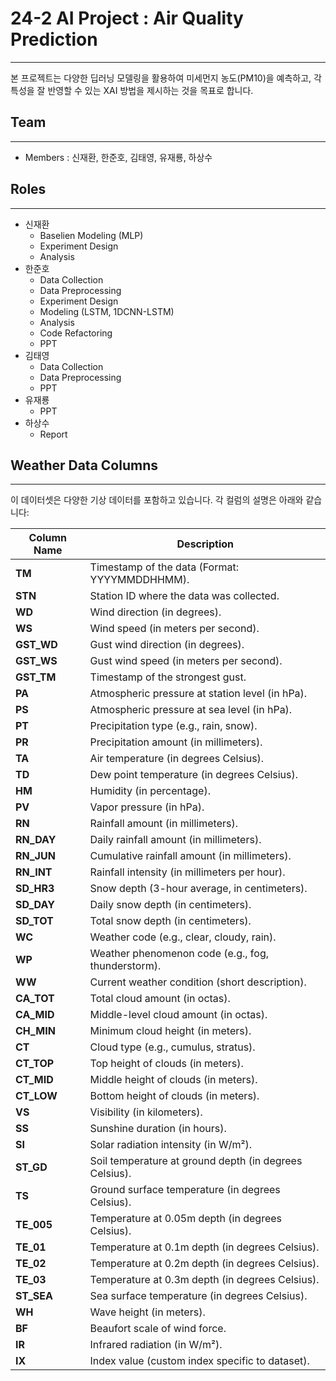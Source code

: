 # 24-2 AI Project : Air Quality Prediction
---
본 프로젝트는 다양한 딥러닝 모델링을 활용하여 미세먼지 농도(PM10)을 예측하고, 각 특성을 잘 반영할 수 있는 XAI 방법을 제시하는 것을 목표로 합니다.

## Team
---
- Members : 신재환, 한준호, 김태영, 유재룡, 하상수

## Roles
---
- 신재환
    - Baselien Modeling (MLP)
    - Experiment Design
    - Analysis
- 한준호
    - Data Collection
    - Data Preprocessing
    - Experiment Design
    - Modeling (LSTM, 1DCNN-LSTM)
    - Analysis
    - Code Refactoring
    - PPT
- 김태영
    - Data Collection
    - Data Preprocessing
    - PPT
- 유재룡
    - PPT
- 하상수
    - Report

## Weather Data Columns
---
이 데이터셋은 다양한 기상 데이터를 포함하고 있습니다. 각 컬럼의 설명은 아래와 같습니다:

| Column Name | Description |
|-------------|-------------|
| **TM**      | Timestamp of the data (Format: YYYYMMDDHHMM). |
| **STN**     | Station ID where the data was collected. |
| **WD**      | Wind direction (in degrees). |
| **WS**      | Wind speed (in meters per second). |
| **GST_WD**  | Gust wind direction (in degrees). |
| **GST_WS**  | Gust wind speed (in meters per second). |
| **GST_TM**  | Timestamp of the strongest gust. |
| **PA**      | Atmospheric pressure at station level (in hPa). |
| **PS**      | Atmospheric pressure at sea level (in hPa). |
| **PT**      | Precipitation type (e.g., rain, snow). |
| **PR**      | Precipitation amount (in millimeters). |
| **TA**      | Air temperature (in degrees Celsius). |
| **TD**      | Dew point temperature (in degrees Celsius). |
| **HM**      | Humidity (in percentage). |
| **PV**      | Vapor pressure (in hPa). |
| **RN**      | Rainfall amount (in millimeters). |
| **RN_DAY**  | Daily rainfall amount (in millimeters). |
| **RN_JUN**  | Cumulative rainfall amount (in millimeters). |
| **RN_INT**  | Rainfall intensity (in millimeters per hour). |
| **SD_HR3**  | Snow depth (3-hour average, in centimeters). |
| **SD_DAY**  | Daily snow depth (in centimeters). |
| **SD_TOT**  | Total snow depth (in centimeters). |
| **WC**      | Weather code (e.g., clear, cloudy, rain). |
| **WP**      | Weather phenomenon code (e.g., fog, thunderstorm). |
| **WW**      | Current weather condition (short description). |
| **CA_TOT**  | Total cloud amount (in octas). |
| **CA_MID**  | Middle-level cloud amount (in octas). |
| **CH_MIN**  | Minimum cloud height (in meters). |
| **CT**      | Cloud type (e.g., cumulus, stratus). |
| **CT_TOP**  | Top height of clouds (in meters). |
| **CT_MID**  | Middle height of clouds (in meters). |
| **CT_LOW**  | Bottom height of clouds (in meters). |
| **VS**      | Visibility (in kilometers). |
| **SS**      | Sunshine duration (in hours). |
| **SI**      | Solar radiation intensity (in W/m²). |
| **ST_GD**   | Soil temperature at ground depth (in degrees Celsius). |
| **TS**      | Ground surface temperature (in degrees Celsius). |
| **TE_005**  | Temperature at 0.05m depth (in degrees Celsius). |
| **TE_01**   | Temperature at 0.1m depth (in degrees Celsius). |
| **TE_02**   | Temperature at 0.2m depth (in degrees Celsius). |
| **TE_03**   | Temperature at 0.3m depth (in degrees Celsius). |
| **ST_SEA**  | Sea surface temperature (in degrees Celsius). |
| **WH**      | Wave height (in meters). |
| **BF**      | Beaufort scale of wind force. |
| **IR**      | Infrared radiation (in W/m²). |
| **IX**      | Index value (custom index specific to dataset). |
